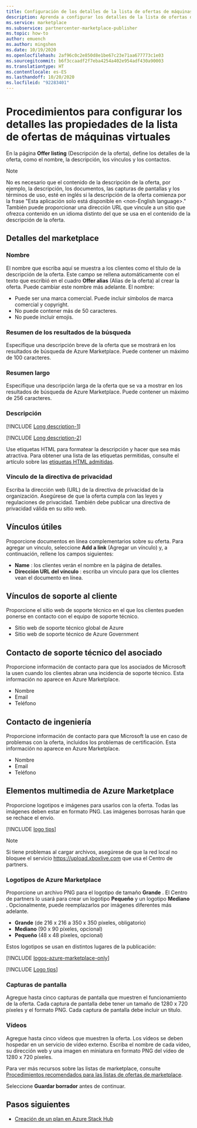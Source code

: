 ```yaml
---
title: Configuración de los detalles de la lista de ofertas de máquinas virtuales en Azure Marketplace
description: Aprenda a configurar los detalles de la lista de ofertas de máquinas virtuales en Azure Marketplace.
ms.service: marketplace
ms.subservice: partnercenter-marketplace-publisher
ms.topic: how-to
author: emuench
ms.author: mingshen
ms.date: 10/19/2020
ms.openlocfilehash: 2af96c0c2e850d8e1be67c23e71aa677773c1e03
ms.sourcegitcommit: b6f3ccaadf2f7eba4254a402e954adf430a90003
ms.translationtype: HT
ms.contentlocale: es-ES
ms.lasthandoff: 10/20/2020
ms.locfileid: "92283401"
---
```

# <a name="how-to-configure-virtual-machine-offer-listing-details"></a>Procedimientos para configurar los detalles las propiedades de la lista de ofertas de máquinas virtuales

En la página **Offer listing** (Descripción de la oferta), define los detalles de la oferta, como el nombre, la descripción, los vínculos y los contactos.

> [!NOTE]
> No es necesario que el contenido de la descripción de la oferta, por ejemplo, la descripción, los documentos, las capturas de pantallas y los términos de uso, esté en inglés si la descripción de la oferta comienza por la frase "Esta aplicación solo está disponible en \<non-English language>." También puede proporcionar una dirección URL que vincule a un sitio que ofrezca contenido en un idioma distinto del que se usa en el contenido de la descripción de la oferta.

## <a name="marketplace-details"></a>Detalles del marketplace

### <a name="name"></a>Nombre

El nombre que escriba aquí se muestra a los clientes como el título de la descripción de la oferta. Este campo se rellena automáticamente con el texto que escribió en el cuadro **Offer alias** (Alias de la oferta) al crear la oferta. Puede cambiar este nombre más adelante. El nombre:

- Puede ser una marca comercial. Puede incluir símbolos de marca comercial y copyright.
- No puede contener más de 50 caracteres.
- No puede incluir emojis.

### <a name="search-results-summary"></a>Resumen de los resultados de la búsqueda

Especifique una descripción breve de la oferta que se mostrará en los resultados de búsqueda de Azure Marketplace. Puede contener un máximo de 100 caracteres.

### <a name="long-summary"></a>Resumen largo

Especifique una descripción larga de la oferta que se va a mostrar en los resultados de búsqueda de Azure Marketplace. Puede contener un máximo de 256 caracteres.

### <a name="description"></a>Descripción

[!INCLUDE [Long description-1](includes/long-description-1.md)]

[!INCLUDE [Long description-2](includes/long-description-2.md)]

Use etiquetas HTML para formatear la descripción y hacer que sea más atractiva. Para obtener una lista de las etiquetas permitidas, consulte el artículo sobre las [etiquetas HTML admitidas](supported-html-tags.md).

### <a name="privacy-policy-link"></a>Vínculo de la directiva de privacidad

Escriba la dirección web (URL) de la directiva de privacidad de la organización. Asegúrese de que la oferta cumpla con las leyes y regulaciones de privacidad. También debe publicar una directiva de privacidad válida en su sitio web.

## <a name="useful-links"></a>Vínculos útiles

Proporcione documentos en línea complementarios sobre su oferta. Para agregar un vínculo, seleccione **Add a link** (Agregar un vínculo) y, a continuación, rellene los campos siguientes:

- **Name** : los clientes verán el nombre en la página de detalles.
- **Dirección URL del vínculo** : escriba un vínculo para que los clientes vean el documento en línea.

## <a name="customer-support-links"></a>Vínculos de soporte al cliente

Proporcione el sitio web de soporte técnico en el que los clientes pueden ponerse en contacto con el equipo de soporte técnico.

- Sitio web de soporte técnico global de Azure
- Sitio web de soporte técnico de Azure Government

## <a name="partner-support-contact"></a>Contacto de soporte técnico del asociado

Proporcione información de contacto para que los asociados de Microsoft la usen cuando los clientes abran una incidencia de soporte técnico. Esta información no aparece en Azure Marketplace.

- Nombre
- Email
- Teléfono

## <a name="engineering-contact"></a>Contacto de ingeniería

Proporcione información de contacto para que Microsoft la use en caso de problemas con la oferta, incluidos los problemas de certificación. Esta información no aparece en Azure Marketplace.

- Nombre
- Email
- Teléfono

## <a name="azure-marketplace-media"></a>Elementos multimedia de Azure Marketplace

Proporcione logotipos e imágenes para usarlos con la oferta. Todas las imágenes deben estar en formato PNG. Las imágenes borrosas harán que se rechace el envío.

[!INCLUDE [logo tips](includes/graphics-suggestions.md)]

>[!NOTE]
>Si tiene problemas al cargar archivos, asegúrese de que la red local no bloquee el servicio https://upload.xboxlive.com que usa el Centro de partners.

### <a name="azure-marketplace-logos"></a>Logotipos de Azure Marketplace

Proporcione un archivo PNG para el logotipo de tamaño **Grande** . El Centro de partners lo usará para crear un logotipo **Pequeño** y un logotipo **Mediano** . Opcionalmente, puede reemplazarlos por imágenes diferentes más adelante.

- **Grande** (de 216 x 216 a 350 x 350 píxeles, obligatorio)
- **Mediano** (90 x 90 píxeles, opcional)
- **Pequeño** (48 x 48 píxeles, opcional)

Estos logotipos se usan en distintos lugares de la publicación:

[!INCLUDE [logos-azure-marketplace-only](includes/logos-azure-marketplace-only.md)]

[!INCLUDE [Logo tips](includes/graphics-suggestions.md)]

### <a name="screenshots"></a>Capturas de pantalla

Agregue hasta cinco capturas de pantalla que muestren el funcionamiento de la oferta. Cada captura de pantalla debe tener un tamaño de 1280 x 720 píxeles y el formato PNG. Cada captura de pantalla debe incluir un título.

### <a name="videos"></a>Vídeos

Agregue hasta cinco vídeos que muestren la oferta. Los vídeos se deben hospedar en un servicio de vídeo externo. Escriba el nombre de cada vídeo, su dirección web y una imagen en miniatura en formato PNG del vídeo de 1280 x 720 píxeles.

Para ver más recursos sobre las listas de marketplace, consulte [Procedimientos recomendados para las listas de ofertas de marketplace](gtm-offer-listing-best-practices.md).

Seleccione **Guardar borrador** antes de continuar.

## <a name="next-steps"></a>Pasos siguientes

- [Creación de un plan en Azure Stack Hub](azure-vm-create-plans.md)
